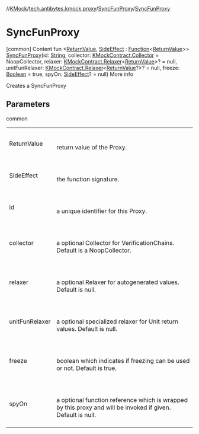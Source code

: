 //[KMock](../../../index.md)/[tech.antibytes.kmock.proxy](../index.md)/[SyncFunProxy](index.md)/[SyncFunProxy](-sync-fun-proxy.md)



# SyncFunProxy
[common]
Content
fun <[ReturnValue](index.md), [SideEffect](index.md) : [Function](https://kotlinlang.org/api/latest/jvm/stdlib/kotlin/-function/index.html)<[ReturnValue](index.md)>> [SyncFunProxy](-sync-fun-proxy.md)(id: [String](https://kotlinlang.org/api/latest/jvm/stdlib/kotlin/-string/index.html), collector: [KMockContract.Collector](../../tech.antibytes.kmock/-k-mock-contract/-collector/index.md) = NoopCollector, relaxer: [KMockContract.Relaxer](../../tech.antibytes.kmock/-k-mock-contract/-relaxer/index.md)<[ReturnValue](index.md)>? = null, unitFunRelaxer: [KMockContract.Relaxer](../../tech.antibytes.kmock/-k-mock-contract/-relaxer/index.md)<[ReturnValue](index.md)?>? = null, freeze: [Boolean](https://kotlinlang.org/api/latest/jvm/stdlib/kotlin/-boolean/index.html) = true, spyOn: [SideEffect](index.md)? = null)
More info


Creates a SyncFunProxy



## Parameters

common

| | |
|---|---|
| <a name="tech.antibytes.kmock.proxy/SyncFunProxy/SyncFunProxy/#kotlin.String#tech.antibytes.kmock.KMockContract.Collector#tech.antibytes.kmock.KMockContract.Relaxer[TypeParam(bounds=[kotlin.Any?])]?#tech.antibytes.kmock.KMockContract.Relaxer[TypeParam(bounds=[kotlin.Any?])?]?#kotlin.Boolean#TypeParam(bounds=[kotlin.Function[TypeParam(bounds=[kotlin.Any?])]])?/PointingToDeclaration/"></a>ReturnValue| <a name="tech.antibytes.kmock.proxy/SyncFunProxy/SyncFunProxy/#kotlin.String#tech.antibytes.kmock.KMockContract.Collector#tech.antibytes.kmock.KMockContract.Relaxer[TypeParam(bounds=[kotlin.Any?])]?#tech.antibytes.kmock.KMockContract.Relaxer[TypeParam(bounds=[kotlin.Any?])?]?#kotlin.Boolean#TypeParam(bounds=[kotlin.Function[TypeParam(bounds=[kotlin.Any?])]])?/PointingToDeclaration/"></a><br><br>return value of the Proxy.<br><br>|
| <a name="tech.antibytes.kmock.proxy/SyncFunProxy/SyncFunProxy/#kotlin.String#tech.antibytes.kmock.KMockContract.Collector#tech.antibytes.kmock.KMockContract.Relaxer[TypeParam(bounds=[kotlin.Any?])]?#tech.antibytes.kmock.KMockContract.Relaxer[TypeParam(bounds=[kotlin.Any?])?]?#kotlin.Boolean#TypeParam(bounds=[kotlin.Function[TypeParam(bounds=[kotlin.Any?])]])?/PointingToDeclaration/"></a>SideEffect| <a name="tech.antibytes.kmock.proxy/SyncFunProxy/SyncFunProxy/#kotlin.String#tech.antibytes.kmock.KMockContract.Collector#tech.antibytes.kmock.KMockContract.Relaxer[TypeParam(bounds=[kotlin.Any?])]?#tech.antibytes.kmock.KMockContract.Relaxer[TypeParam(bounds=[kotlin.Any?])?]?#kotlin.Boolean#TypeParam(bounds=[kotlin.Function[TypeParam(bounds=[kotlin.Any?])]])?/PointingToDeclaration/"></a><br><br>the function signature.<br><br>|
| <a name="tech.antibytes.kmock.proxy/SyncFunProxy/SyncFunProxy/#kotlin.String#tech.antibytes.kmock.KMockContract.Collector#tech.antibytes.kmock.KMockContract.Relaxer[TypeParam(bounds=[kotlin.Any?])]?#tech.antibytes.kmock.KMockContract.Relaxer[TypeParam(bounds=[kotlin.Any?])?]?#kotlin.Boolean#TypeParam(bounds=[kotlin.Function[TypeParam(bounds=[kotlin.Any?])]])?/PointingToDeclaration/"></a>id| <a name="tech.antibytes.kmock.proxy/SyncFunProxy/SyncFunProxy/#kotlin.String#tech.antibytes.kmock.KMockContract.Collector#tech.antibytes.kmock.KMockContract.Relaxer[TypeParam(bounds=[kotlin.Any?])]?#tech.antibytes.kmock.KMockContract.Relaxer[TypeParam(bounds=[kotlin.Any?])?]?#kotlin.Boolean#TypeParam(bounds=[kotlin.Function[TypeParam(bounds=[kotlin.Any?])]])?/PointingToDeclaration/"></a><br><br>a unique identifier for this Proxy.<br><br>|
| <a name="tech.antibytes.kmock.proxy/SyncFunProxy/SyncFunProxy/#kotlin.String#tech.antibytes.kmock.KMockContract.Collector#tech.antibytes.kmock.KMockContract.Relaxer[TypeParam(bounds=[kotlin.Any?])]?#tech.antibytes.kmock.KMockContract.Relaxer[TypeParam(bounds=[kotlin.Any?])?]?#kotlin.Boolean#TypeParam(bounds=[kotlin.Function[TypeParam(bounds=[kotlin.Any?])]])?/PointingToDeclaration/"></a>collector| <a name="tech.antibytes.kmock.proxy/SyncFunProxy/SyncFunProxy/#kotlin.String#tech.antibytes.kmock.KMockContract.Collector#tech.antibytes.kmock.KMockContract.Relaxer[TypeParam(bounds=[kotlin.Any?])]?#tech.antibytes.kmock.KMockContract.Relaxer[TypeParam(bounds=[kotlin.Any?])?]?#kotlin.Boolean#TypeParam(bounds=[kotlin.Function[TypeParam(bounds=[kotlin.Any?])]])?/PointingToDeclaration/"></a><br><br>a optional Collector for VerificationChains. Default is a NoopCollector.<br><br>|
| <a name="tech.antibytes.kmock.proxy/SyncFunProxy/SyncFunProxy/#kotlin.String#tech.antibytes.kmock.KMockContract.Collector#tech.antibytes.kmock.KMockContract.Relaxer[TypeParam(bounds=[kotlin.Any?])]?#tech.antibytes.kmock.KMockContract.Relaxer[TypeParam(bounds=[kotlin.Any?])?]?#kotlin.Boolean#TypeParam(bounds=[kotlin.Function[TypeParam(bounds=[kotlin.Any?])]])?/PointingToDeclaration/"></a>relaxer| <a name="tech.antibytes.kmock.proxy/SyncFunProxy/SyncFunProxy/#kotlin.String#tech.antibytes.kmock.KMockContract.Collector#tech.antibytes.kmock.KMockContract.Relaxer[TypeParam(bounds=[kotlin.Any?])]?#tech.antibytes.kmock.KMockContract.Relaxer[TypeParam(bounds=[kotlin.Any?])?]?#kotlin.Boolean#TypeParam(bounds=[kotlin.Function[TypeParam(bounds=[kotlin.Any?])]])?/PointingToDeclaration/"></a><br><br>a optional Relaxer for autogenerated values. Default is null.<br><br>|
| <a name="tech.antibytes.kmock.proxy/SyncFunProxy/SyncFunProxy/#kotlin.String#tech.antibytes.kmock.KMockContract.Collector#tech.antibytes.kmock.KMockContract.Relaxer[TypeParam(bounds=[kotlin.Any?])]?#tech.antibytes.kmock.KMockContract.Relaxer[TypeParam(bounds=[kotlin.Any?])?]?#kotlin.Boolean#TypeParam(bounds=[kotlin.Function[TypeParam(bounds=[kotlin.Any?])]])?/PointingToDeclaration/"></a>unitFunRelaxer| <a name="tech.antibytes.kmock.proxy/SyncFunProxy/SyncFunProxy/#kotlin.String#tech.antibytes.kmock.KMockContract.Collector#tech.antibytes.kmock.KMockContract.Relaxer[TypeParam(bounds=[kotlin.Any?])]?#tech.antibytes.kmock.KMockContract.Relaxer[TypeParam(bounds=[kotlin.Any?])?]?#kotlin.Boolean#TypeParam(bounds=[kotlin.Function[TypeParam(bounds=[kotlin.Any?])]])?/PointingToDeclaration/"></a><br><br>a optional specialized relaxer for Unit return values. Default is null.<br><br>|
| <a name="tech.antibytes.kmock.proxy/SyncFunProxy/SyncFunProxy/#kotlin.String#tech.antibytes.kmock.KMockContract.Collector#tech.antibytes.kmock.KMockContract.Relaxer[TypeParam(bounds=[kotlin.Any?])]?#tech.antibytes.kmock.KMockContract.Relaxer[TypeParam(bounds=[kotlin.Any?])?]?#kotlin.Boolean#TypeParam(bounds=[kotlin.Function[TypeParam(bounds=[kotlin.Any?])]])?/PointingToDeclaration/"></a>freeze| <a name="tech.antibytes.kmock.proxy/SyncFunProxy/SyncFunProxy/#kotlin.String#tech.antibytes.kmock.KMockContract.Collector#tech.antibytes.kmock.KMockContract.Relaxer[TypeParam(bounds=[kotlin.Any?])]?#tech.antibytes.kmock.KMockContract.Relaxer[TypeParam(bounds=[kotlin.Any?])?]?#kotlin.Boolean#TypeParam(bounds=[kotlin.Function[TypeParam(bounds=[kotlin.Any?])]])?/PointingToDeclaration/"></a><br><br>boolean which indicates if freezing can be used or not. Default is true.<br><br>|
| <a name="tech.antibytes.kmock.proxy/SyncFunProxy/SyncFunProxy/#kotlin.String#tech.antibytes.kmock.KMockContract.Collector#tech.antibytes.kmock.KMockContract.Relaxer[TypeParam(bounds=[kotlin.Any?])]?#tech.antibytes.kmock.KMockContract.Relaxer[TypeParam(bounds=[kotlin.Any?])?]?#kotlin.Boolean#TypeParam(bounds=[kotlin.Function[TypeParam(bounds=[kotlin.Any?])]])?/PointingToDeclaration/"></a>spyOn| <a name="tech.antibytes.kmock.proxy/SyncFunProxy/SyncFunProxy/#kotlin.String#tech.antibytes.kmock.KMockContract.Collector#tech.antibytes.kmock.KMockContract.Relaxer[TypeParam(bounds=[kotlin.Any?])]?#tech.antibytes.kmock.KMockContract.Relaxer[TypeParam(bounds=[kotlin.Any?])?]?#kotlin.Boolean#TypeParam(bounds=[kotlin.Function[TypeParam(bounds=[kotlin.Any?])]])?/PointingToDeclaration/"></a><br><br>a optional function reference which is wrapped by this proxy and will be invoked if given. Default is null.<br><br>|
